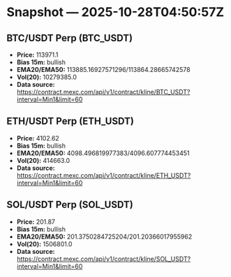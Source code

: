 # Snapshot — 2025-10-28T04:50:57Z

## BTC/USDT Perp (BTC_USDT)
- **Price:** 113971.1
- **Bias 15m:** bullish
- **EMA20/EMA50:** 113885.16927571296/113864.28665742578
- **Vol(20):** 10279385.0
- **Data source:** https://contract.mexc.com/api/v1/contract/kline/BTC_USDT?interval=Min1&limit=60

## ETH/USDT Perp (ETH_USDT)
- **Price:** 4102.62
- **Bias 15m:** bullish
- **EMA20/EMA50:** 4098.496819977383/4096.607774453451
- **Vol(20):** 414663.0
- **Data source:** https://contract.mexc.com/api/v1/contract/kline/ETH_USDT?interval=Min1&limit=60

## SOL/USDT Perp (SOL_USDT)
- **Price:** 201.87
- **Bias 15m:** bullish
- **EMA20/EMA50:** 201.3750284725204/201.20366017955962
- **Vol(20):** 1506801.0
- **Data source:** https://contract.mexc.com/api/v1/contract/kline/SOL_USDT?interval=Min1&limit=60

